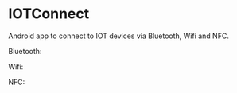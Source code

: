 # IOTConnect
Android app to connect to IOT devices via Bluetooth, Wifi and NFC.

Bluetooth:

Wifi:

NFC:
